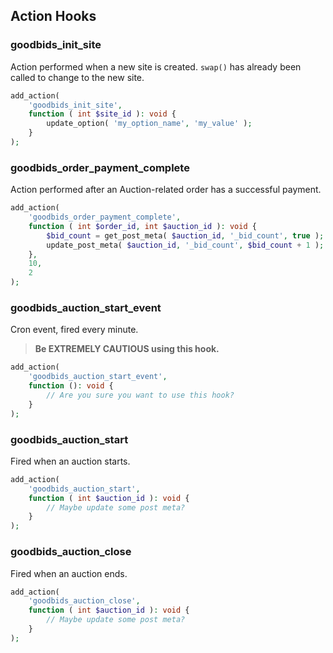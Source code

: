 ## Action Hooks

### goodbids_init_site

Action performed when a new site is created. `swap()` has already been called to change to the new site.

```php
add_action(
	'goodbids_init_site',
	function ( int $site_id ): void {
		update_option( 'my_option_name', 'my_value' );
	}
);
```

### goodbids_order_payment_complete

Action performed after an Auction-related order has a successful payment.

```php
add_action(
	'goodbids_order_payment_complete',
	function ( int $order_id, int $auction_id ): void {
		$bid_count = get_post_meta( $auction_id, '_bid_count', true );
		update_post_meta( $auction_id, '_bid_count', $bid_count + 1 );
	},
	10,
	2
);
```

### goodbids_auction_start_event

Cron event, fired every minute.

> **Be EXTREMELY CAUTIOUS using this hook.**

```php
add_action(
	'goodbids_auction_start_event',
	function (): void {
		// Are you sure you want to use this hook?
	}
);
```

### goodbids_auction_start

Fired when an auction starts.

```php
add_action(
	'goodbids_auction_start',
	function ( int $auction_id ): void {
		// Maybe update some post meta?
	}
);
```

### goodbids_auction_close

Fired when an auction ends.

```php
add_action(
	'goodbids_auction_close',
	function ( int $auction_id ): void {
		// Maybe update some post meta?
	}
);
```
